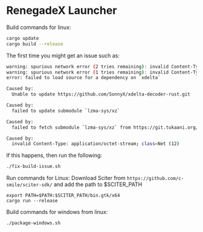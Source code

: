 # RenegadeX Launcher
Build commands for linux:
```bash
cargo update
cargo build --release
```
The first time you might get an issue such as:
```bash
warning: spurious network error (2 tries remaining): invalid Content-Type: application/octet-stream; class=Net (12)
warning: spurious network error (1 tries remaining): invalid Content-Type: application/octet-stream; class=Net (12)
error: failed to load source for a dependency on `xdelta`

Caused by:
  Unable to update https://github.com/SonnyX/xdelta-decoder-rust.git

Caused by:
  failed to update submodule `lzma-sys/xz`

Caused by:
  failed to fetch submodule `lzma-sys/xz` from https://git.tukaani.org/xz.git

Caused by:
  invalid Content-Type: application/octet-stream; class=Net (12)
```
If this happens, then run the following:
```bash
./fix-build-issue.sh
```

Run commands for Linux:
Download Sciter from `https://github.com/c-smile/sciter-sdk/` and add the path to $SCITER_PATH
```
export PATH=$PATH:$SCITER_PATH/bin.gtk/x64
cargo run --release
```

Build commands for windows from linux:
```bash
./package-windows.sh
```
